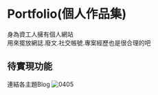 # Portfolio(個人作品集)
身為資工人擁有個人網站  
用來擺放網誌.廢文.社交帳號.專案經歷也是很合理的吧  

## 待實現功能
連結各主題Blog
![0405](https://user-images.githubusercontent.com/80444639/230121875-7dd09433-3a93-46e2-b1a5-2debad65055a.png)
